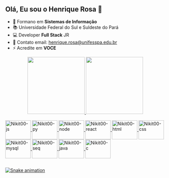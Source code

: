 ## Olá, Eu sou o Henrique Rosa 👋

- 🌱 Formano em <b>Sistemas de Informação</b>
- 📚 Universidade Federal do Sul e Suldeste do Pará
- 💻 Developer <b>Full Stack</b> JR
- 💬 Contato email: henrique.rosa@unifesspa.edu.br
- ⚡ Acredite em <b>VOCE</b>

<div align="center">
  <a href="https://github.com/Nikit00">
  <img height="180em" src="https://github-readme-stats.vercel.app/api?username=Nikit00&show_icons=true&theme=radical&include_all_commits=true&count_private=true"/>
  <img height="180em" src="https://github-readme-stats.vercel.app/api/top-langs/?username=Nikit00&layout=compact&langs_count=7&theme=radical"/>
</div>
  
<div style="display: inline_block"><br>
  <img align="center" alt="Nikit00-js" height="60" width="80" src="https://cdn.jsdelivr.net/gh/devicons/devicon/icons/javascript/javascript-original.svg">
  <img align="center" alt="Nikit00-py" height="60" width="80" src="https://cdn.jsdelivr.net/gh/devicons/devicon/icons/python/python-original-wordmark.svg">
  <img align="center" alt="Nikit00-node" height="60" width="80" src="https://cdn.jsdelivr.net/gh/devicons/devicon/icons/nodejs/nodejs-original-wordmark.svg">
  <img align="center" alt="Nikit00-react" height="60" width="80" src="https://cdn.jsdelivr.net/gh/devicons/devicon/icons/react/react-original-wordmark.svg">
  <img align="center" alt="Nikit00-html" height="60" width="80" src="https://cdn.jsdelivr.net/gh/devicons/devicon/icons/html5/html5-plain-wordmark.svg">
  <img align="center" alt="Nikit00-css" height="60" width="80" src="https://cdn.jsdelivr.net/gh/devicons/devicon/icons/css3/css3-plain-wordmark.svg">
  <img align="center" alt="Nikit00-mysql" height="60" width="80" src="https://cdn.jsdelivr.net/gh/devicons/devicon/icons/mysql/mysql-original-wordmark.svg">
  <img align="center" alt="Nikit00-seq" height="60" width="80" src="https://cdn.jsdelivr.net/gh/devicons/devicon/icons/sequelize/sequelize-original-wordmark.svg">
  <img align="center" alt="Nikit00-java" height="60" width="80" src="https://cdn.jsdelivr.net/gh/devicons/devicon/icons/java/java-original-wordmark.svg">
  <img align="center" alt="Nikit00-c" height="60" width="80" src="https://cdn.jsdelivr.net/gh/devicons/devicon/icons/c/c-original.svg">
  
</div>

  ##
  
![Snake animation](https://github.com/Nikit00/Nikit00/blob/output/github-contribution-grid-snake.svg)
